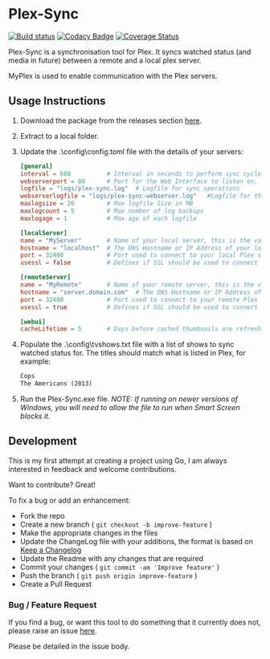 # Plex-Sync

[![Build status](https://ci.appveyor.com/api/projects/status/bkv4g7crykq7ibc2/branch/master?svg=true)](https://ci.appveyor.com/project/danstis/plex-sync/branch/master)
[![Codacy Badge](https://api.codacy.com/project/badge/Grade/544fa06319c1471c8d6b0ef5589e4f30)](https://www.codacy.com/app/danstis/Plex-Sync?utm_source=github.com&utm_medium=referral&utm_content=danstis/Plex-Sync&utm_campaign=Badge_Grade)
[![Coverage Status](https://coveralls.io/repos/github/danstis/Plex-Sync/badge.svg)](https://coveralls.io/github/danstis/Plex-Sync)

Plex-Sync is a synchronisation tool for Plex. It syncs watched status (and media in future) between a remote and a local plex server.

MyPlex is used to enable communication with the Plex servers.

## Usage Instructions

1. Download the package from the releases section [here](https://github.com/danstis/Plex-Sync/releases).
1. Extract to a local folder.
1. Update the .\config\config.toml file with the details of your servers:

   ```TOML
   [general]
   interval = 600          # Interval in seconds to perform sync cycle.
   webserverport = 80      # Port for the Web Interface to listen on.
   logfile = "logs/plex-sync.log"  # Logfile for sync operations
   webserverlogfile = "logs/plex-sync-webserver.log"   #Logfile for the webserver
   maxlogsize = 20         # Max logfile Size in MB
   maxlogcount = 5         # Max number of log backups
   maxlogage = 1           # Max age of each logfile

   [localServer]
   name = "MyServer"       # Name of your local server, this is the value from MyPlex.
   hostname = "localhost"  # The DNS Hostname or IP Address of your local Plex server.
   port = 32400            # Port used to connect to your local Plex server.
   usessl = false          # Defines if SSL should be used to connect to the local server.

   [remoteServer]
   name = "MyRemote"       # Name of your remote server, this is the value from MyPlex.
   hostname = "server.domain.com"  # The DNS Hostname or IP Address of your remote Plex server.
   port = 32400            # Port used to connect to your remote Plex server.
   usessl = true           # Defines if SSL should be used to connect to the remote server.

   [webui]
   cacheLifetime = 5       # Days before cached thumbnails are refreshed.
   ```

1. Populate the .\config\tvshows.txt file with a list of shows to sync watched status for. The titles should match what is listed in Plex, for example:
   ```txt
   Cops
   The Americans (2013)
   ```
1. Run the Plex-Sync.exe file. _NOTE: If running on newer versions of Windows, you will need to allow the file to run when Smart Screen blocks it._

## Development

This is my first attempt at creating a project using Go, I am always interested in feedback and welcome contributions.

Want to contribute? Great!

To fix a bug or add an enhancement:

* Fork the repo
* Create a new branch ( `git checkout -b improve-feature` )
* Make the appropriate changes in the files
* Update the ChangeLog file with your additions, the format is based on [Keep a Changelog](http://keepachangelog.com/)
* Update the Readme with any changes that are required
* Commit your changes ( `git commit -am 'Improve feature'` )
* Push the branch ( `git push origin improve-feature` )
* Create a Pull Request

### Bug / Feature Request

If you find a bug, or want this tool to do something that it currently does not, please raise an issue [here](https://github.com/danstis/Plex-Sync/issues).

Please be detailed in the issue body.
